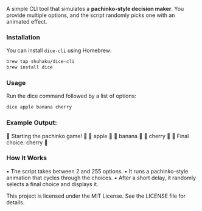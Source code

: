 A simple CLI tool that simulates a **pachinko-style decision maker**. You provide multiple options, and the script randomly picks one with an animated effect.

### Installation

You can install `dice-cli` using Homebrew:

```sh
brew tap shuhaku/dice-cli
brew install dice
```

### Usage

Run the dice command followed by a list of options:

```sh
dice apple banana cherry
```

### Example Output:

🎲 Starting the pachinko game! 🎲
🎰 apple 🎰
🎰 banana 🎰
🎰 cherry 🎰
🎉 Final choice: cherry 🎉

### How It Works

• The script takes between 2 and 255 options.
• It runs a pachinko-style animation that cycles through the choices.
• After a short delay, it randomly selects a final choice and displays it.

This project is licensed under the MIT License. See the LICENSE file for details.
